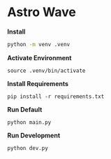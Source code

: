 # Astro Wave

**Install**

```sh
python -m venv .venv
```

**Activate Environment**

```
source .venv/bin/activate
```

**Install Requirements**

```
pip install -r requirements.txt
```

**Run Default**

```
python main.py
```

**Run Development**

```
python dev.py
```